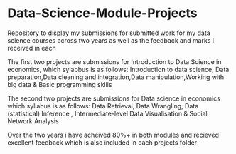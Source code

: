 # Data-Science-Module-Projects
Repository to display my submissions for submitted work for my data science courses across two years as well as the feedback and marks i received in each

The first two projects are submissions for Introduction to Data Science in economics, which sylabbus is as follows: Introduction to data science, Data preparation,Data cleaning and integration,Data manipulation,Working with big data & Basic programming skills 

The second two projects are submissions for Data science in economics which syllabus is as follows: Data Retrieval, Data Wrangling, Data (statistical) Inference , Intermediate-level Data Visualisation & Social Network Analysis


Over the two years i have acheived 80%+ in both modules and recieved excellent feedback which is also included in each projects folder
